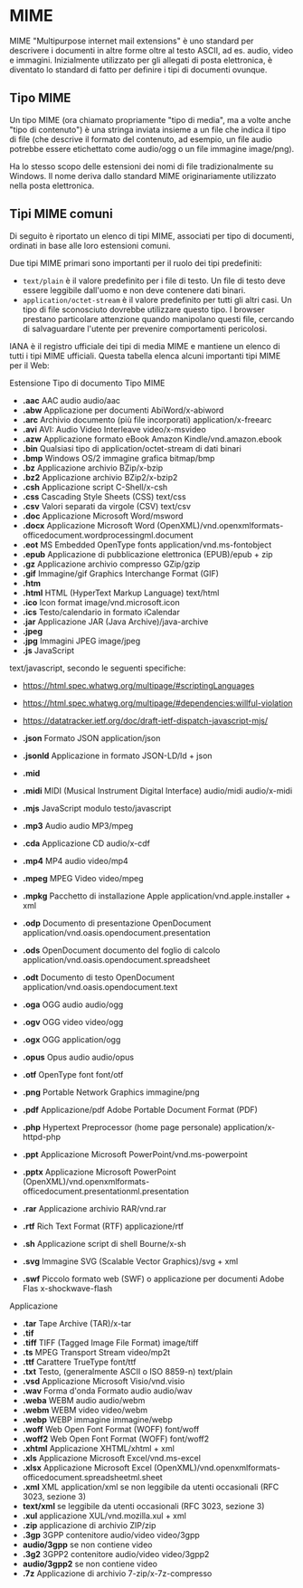 # MIME

MIME "Multipurpose internet mail extensions" è uno standard per descrivere i documenti in altre forme oltre al testo ASCII, ad es. audio, video e immagini. Inizialmente utilizzato per gli allegati di posta elettronica, è diventato lo standard di fatto per definire i tipi di documenti ovunque.

## Tipo MIME

Un tipo MIME (ora chiamato propriamente "tipo di media", ma a volte anche "tipo di contenuto") è una stringa inviata insieme a un file che indica il tipo di file (che descrive il formato del contenuto, ad esempio, un file audio potrebbe essere etichettato come audio/ogg o un file immagine image/png).

Ha lo stesso scopo delle estensioni dei nomi di file tradizionalmente su Windows. Il nome deriva dallo standard MIME originariamente utilizzato nella posta elettronica.

## Tipi MIME comuni

Di seguito è riportato un elenco di tipi MIME, associati per tipo di documenti, ordinati in base alle loro estensioni comuni.

Due tipi MIME primari sono importanti per il ruolo dei tipi predefiniti:

* `text/plain` è il valore predefinito per i file di testo. Un file di testo deve essere leggibile dall'uomo e non deve contenere dati binari.
* `application/octet-stream` è il valore predefinito per tutti gli altri casi. Un tipo di file sconosciuto dovrebbe utilizzare questo tipo. I browser prestano particolare attenzione quando manipolano questi file, cercando di salvaguardare l'utente per prevenire comportamenti pericolosi.

IANA è il registro ufficiale dei tipi di media MIME e mantiene un elenco di tutti i tipi MIME ufficiali. Questa tabella elenca alcuni importanti tipi MIME per il Web:

Estensione Tipo di documento Tipo MIME
* **.aac** AAC audio audio/aac
* **.abw** Applicazione per documenti AbiWord/x-abiword
* **.arc** Archivio documento (più file incorporati) application/x-freearc
* **.avi** AVI: Audio Video Interleave video/x-msvideo
* **.azw** Applicazione formato eBook Amazon Kindle/vnd.amazon.ebook
* **.bin** Qualsiasi tipo di application/octet-stream di dati binari
* **.bmp** Windows OS/2 immagine grafica bitmap/bmp
* **.bz** Applicazione archivio BZip/x-bzip
* **.bz2** Applicazione archivio BZip2/x-bzip2
* **.csh** Applicazione script C-Shell/x-csh
* **.css** Cascading Style Sheets (CSS) text/css
* **.csv** Valori separati da virgole (CSV) text/csv
* **.doc** Applicazione Microsoft Word/msword
* **.docx** Applicazione Microsoft Word (OpenXML)/vnd.openxmlformats-officedocument.wordprocessingml.document
* **.eot** MS Embedded OpenType fonts application/vnd.ms-fontobject
* **.epub** Applicazione di pubblicazione elettronica (EPUB)/epub + zip
* **.gz** Applicazione archivio compresso GZip/gzip
* **.gif** Immagine/gif Graphics Interchange Format (GIF)
* **.htm**
* **.html** HTML (HyperText Markup Language) text/html
* **.ico** Icon format image/vnd.microsoft.icon
* **.ics** Testo/calendario in formato iCalendar
* **.jar** Applicazione JAR (Java Archive)/java-archive
* **.jpeg**
* **.jpg** Immagini JPEG image/jpeg
* **.js** JavaScript

text/javascript, secondo le seguenti specifiche:

* https://html.spec.whatwg.org/multipage/#scriptingLanguages
* https://html.spec.whatwg.org/multipage/#dependencies:willful-violation
* https://datatracker.ietf.org/doc/draft-ietf-dispatch-javascript-mjs/

* **.json** Formato JSON application/json
* **.jsonld** Applicazione in formato JSON-LD/ld + json
* **.mid**
* **.midi** MIDI (Musical Instrument Digital Interface) audio/midi audio/x-midi
* **.mjs** JavaScript modulo testo/javascript
* **.mp3** Audio audio MP3/mpeg
* **.cda** Applicazione CD audio/x-cdf
* **.mp4** MP4 audio video/mp4
* **.mpeg** MPEG Video video/mpeg
* **.mpkg** Pacchetto di installazione Apple application/vnd.apple.installer + xml
* **.odp** Documento di presentazione OpenDocument application/vnd.oasis.opendocument.presentation
* **.ods** OpenDocument documento del foglio di calcolo application/vnd.oasis.opendocument.spreadsheet
* **.odt** Documento di testo OpenDocument application/vnd.oasis.opendocument.text
* **.oga** OGG audio audio/ogg
* **.ogv** OGG video video/ogg
* **.ogx** OGG application/ogg
* **.opus** Opus audio audio/opus
* **.otf** OpenType font font/otf
* **.png** Portable Network Graphics immagine/png
* **.pdf** Applicazione/pdf Adobe Portable Document Format (PDF)
* **.php** Hypertext Preprocessor (home page personale) application/x-httpd-php
* **.ppt** Applicazione Microsoft PowerPoint/vnd.ms-powerpoint
* **.pptx** Applicazione Microsoft PowerPoint (OpenXML)/vnd.openxmlformats-officedocument.presentationml.presentation
* **.rar** Applicazione archivio RAR/vnd.rar
* **.rtf** Rich Text Format (RTF) applicazione/rtf
* **.sh** Applicazione script di shell Bourne/x-sh
* **.svg** Immagine SVG (Scalable Vector Graphics)/svg + xml
* **.swf** Piccolo formato web (SWF) o applicazione per documenti Adobe Flas  x-shockwave-flash

Applicazione 

* **.tar** Tape Archive (TAR)/x-tar
* **.tif**
* **.tiff** TIFF (Tagged Image File Format) image/tiff
* **.ts** MPEG Transport Stream video/mp2t
* **.ttf** Carattere TrueType font/ttf
* **.txt** Testo, (generalmente ASCII o ISO 8859-n) text/plain
* **.vsd** Applicazione Microsoft Visio/vnd.visio
* **.wav** Forma d'onda Formato audio audio/wav
* **.weba** WEBM audio audio/webm
* **.webm** WEBM video video/webm
* **.webp** WEBP immagine immagine/webp
* **.woff** Web Open Font Format (WOFF) font/woff
* **.woff2** Web Open Font Format (WOFF) font/woff2
* **.xhtml** Applicazione XHTML/xhtml + xml
* **.xls** Applicazione Microsoft Excel/vnd.ms-excel
* **.xlsx** Applicazione Microsoft Excel (OpenXML)/vnd.openxmlformats-officedocument.spreadsheetml.sheet
* **.xml** XML application/xml se non leggibile da utenti occasionali (RFC 3023, sezione 3)
* **text/xml** se leggibile da utenti occasionali (RFC 3023, sezione 3)
* **.xul** applicazione XUL/vnd.mozilla.xul + xml
* **.zip** applicazione di archivio ZIP/zip
* **.3gp** 3GPP contenitore audio/video video/3gpp
* **audio/3gpp** se non contiene video
* **.3g2** 3GPP2 contenitore audio/video video/3gpp2
* **audio/3gpp2** se non contiene video
* **.7z** Applicazione di archivio 7-zip/x-7z-compresso